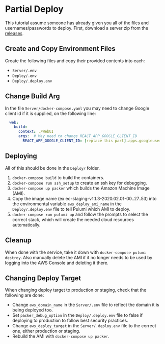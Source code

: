 # Partial Deploy

This tutorial assume someone has already given you all of the files and usernames/passwords to deploy. First, download a server zip from the [releases](https://github.com/jhburns/ExperienceCapture/releases).

## Create and Copy Environment Files

Create the following files and copy their provided contents into each:

- `Server/.env`
- `Deploy/.env`
- `Deploy/.deploy.env`

## Change Build Arg

In the file `Server/docker-compose.yaml` you may need to change Google client id if it is supplied, on the following line:

```yaml
  web:
    build:
      context: ./WebUI
      args:  # May need to change REACT_APP_GOOGLE_CLIENT_ID
        REACT_APP_GOOGLE_CLIENT_ID: [replace this part].apps.googleusercontent.com
```

## Deploying

All of this should be done in the `Deploy/` folder.

1. `docker-compose build` to build the containers.
1. `docker-compose run ssh_setup` to create an ssh key for debugging.
1. `docker-compose up packer` which builds the Amazon Machine Image (AMI).
1. Copy the image name (ex ec-staging-v1.1.3-2020.02.01-00..27..53) into the environmental variable `aws_deploy_ami_name` in the `Deploy/.deploy.env` file to tell Pulumi which AMI to deploy.
1. `docker-compose run pulumi up` and follow the prompts to select the correct stack, which will create the needed cloud resources automatically.

## Cleanup

When done with the service, take it down with `docker-compose pulumi destroy`. Also manually delete the AMI if it no longer needs to be used by logging into the AWS Console and deleting it there.

## Changing Deploy Target 

When changing deploy target to production or staging, check that the following are done:
- Change `aws_domain_name` in the `Server/.env` file to reflect the domain it is being deployed too.
- Set `packer_debug_option` in the `Deploy/.deploy.env` file to false if deploying to production to follow best security practices.
- Change `aws_deploy_target` in the `Server/.deploy.env` file to the correct one, either production or staging.
- Rebuild the AMI with `docker-compose up packer`.
